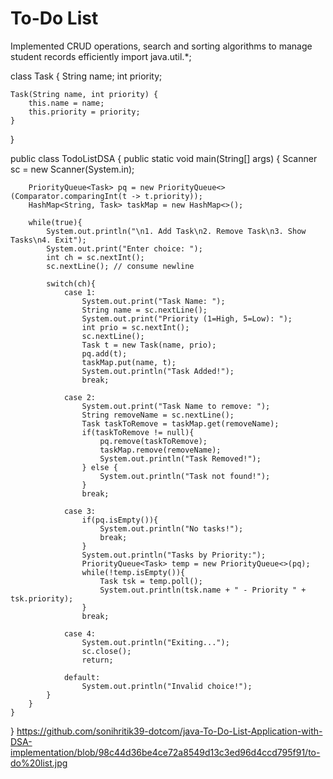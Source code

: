# To-Do List
Implemented CRUD operations, search and sorting algorithms to manage student records efficiently
import java.util.*;

class Task {
    String name;
    int priority;

    Task(String name, int priority) {
        this.name = name;
        this.priority = priority;
    }
}

public class TodoListDSA {
    public static void main(String[] args) {
        Scanner sc = new Scanner(System.in);

        PriorityQueue<Task> pq = new PriorityQueue<>(Comparator.comparingInt(t -> t.priority));
        HashMap<String, Task> taskMap = new HashMap<>();

        while(true){
            System.out.println("\n1. Add Task\n2. Remove Task\n3. Show Tasks\n4. Exit");
            System.out.print("Enter choice: ");
            int ch = sc.nextInt();
            sc.nextLine(); // consume newline

            switch(ch){
                case 1:
                    System.out.print("Task Name: ");
                    String name = sc.nextLine();
                    System.out.print("Priority (1=High, 5=Low): ");
                    int prio = sc.nextInt();
                    sc.nextLine();
                    Task t = new Task(name, prio);
                    pq.add(t);
                    taskMap.put(name, t);
                    System.out.println("Task Added!");
                    break;

                case 2:
                    System.out.print("Task Name to remove: ");
                    String removeName = sc.nextLine();
                    Task taskToRemove = taskMap.get(removeName);
                    if(taskToRemove != null){
                        pq.remove(taskToRemove);
                        taskMap.remove(removeName);
                        System.out.println("Task Removed!");
                    } else {
                        System.out.println("Task not found!");
                    }
                    break;

                case 3:
                    if(pq.isEmpty()){
                        System.out.println("No tasks!");
                        break;
                    }
                    System.out.println("Tasks by Priority:");
                    PriorityQueue<Task> temp = new PriorityQueue<>(pq);
                    while(!temp.isEmpty()){
                        Task tsk = temp.poll();
                        System.out.println(tsk.name + " - Priority " + tsk.priority);
                    }
                    break;

                case 4:
                    System.out.println("Exiting...");
                    sc.close();
                    return;

                default:
                    System.out.println("Invalid choice!");
            }
        }
    }
}
https://github.com/sonihritik39-dotcom/java-To-Do-List-Application-with-DSA-implementation/blob/98c44d36be4ce72a8549d13c3ed96d4ccd795f91/to-do%20list.jpg
